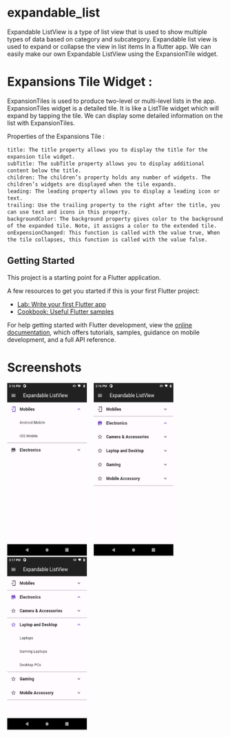 # expandable_list

Expandable ListView is a type of list view that is used to show multiple types of data based on category and subcategory. 
Expandable list view is used to expand or collapse the view in list items In a flutter app. 
We can easily make our own Expandable ListView using the ExpansionTile widget.


# Expansions Tile Widget :

ExpansionTiles is used to produce two-level or multi-level lists in the app. 
ExpansionTiles widget is a detailed tile. It is like a ListTile widget which will expand by tapping the tile. 
We can display some detailed information on the list with ExpansionTiles.

Properties of the Expansions Tile :

    title: The title property allows you to display the title for the expansion tile widget.
    subTitle: The subTitle property allows you to display additional content below the title.
    children: The children’s property holds any number of widgets. The children’s widgets are displayed when the tile expands.
    leading: The leading property allows you to display a leading icon or text.
    trailing: Use the trailing property to the right after the title, you can use text and icons in this property.
    backgroundColor: The background property gives color to the background of the expanded tile. Note, it assigns a color to the extended tile.
    onExpensionChanged: This function is called with the value true, When the tile collapses, this function is called with the value false.



## Getting Started

This project is a starting point for a Flutter application.

A few resources to get you started if this is your first Flutter project:

- [Lab: Write your first Flutter app](https://docs.flutter.dev/get-started/codelab)
- [Cookbook: Useful Flutter samples](https://docs.flutter.dev/cookbook)

For help getting started with Flutter development, view the
[online documentation](https://docs.flutter.dev/), which offers tutorials,
samples, guidance on mobile development, and a full API reference.




# Screenshots
<img src="https://github.com/GurpreetAndroid/expandable_listview_flutter/blob/master/screenshots/Screenshot_1.png" width="185" height="400">&nbsp;&nbsp;&nbsp;&nbsp;<img src="https://github.com/GurpreetAndroid/expandable_listview_flutter/blob/master/screenshots/Screenshot_2.png" width="185" height="400">&nbsp;&nbsp;&nbsp;&nbsp;<img src="https://github.com/GurpreetAndroid/expandable_listview_flutter/blob/master/screenshots/Screenshot_3.png" width="185" height="400"> 



